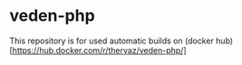 # veden-php

This repository is for used automatic builds on (docker hub)[https://hub.docker.com/r/theryaz/veden-php/]
